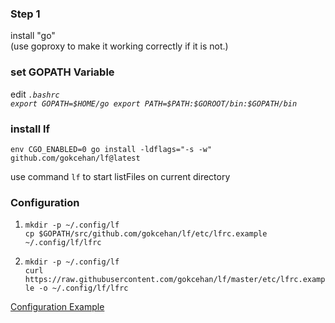 ### Step 1
install "go"  
(use goproxy to make it working correctly if it is not.)  

### set GOPATH Variable

edit *`.bashrc`*  
*`
export GOPATH=$HOME/go
export PATH=$PATH:$GOROOT/bin:$GOPATH/bin  
`*

### install lf
`env CGO_ENABLED=0 go install -ldflags="-s -w" github.com/gokcehan/lf@latest`  

use command `lf` to start listFiles on current directory  

### Configuration
 1. `mkdir -p ~/.config/lf`    
`cp $GOPATH/src/github.com/gokcehan/lf/etc/lfrc.example ~/.config/lf/lfrc`  

 2. `mkdir -p ~/.config/lf`  
`curl https://raw.githubusercontent.com/gokcehan/lf/master/etc/lfrc.example -o ~/.config/lf/lfrc`  

[Configuration Example](https://pkg.go.dev/github.com/gokcehan/lf#section-readme)  
